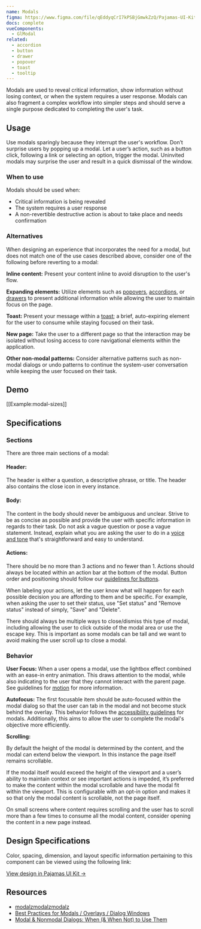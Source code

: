 ```yaml
---
name: Modals
figma: https://www.figma.com/file/qEddyqCrI7kPSBjGmwkZzQ/Pajamas-UI-Kit?node-id=425%3A129
docs: complete
vueComponents:
  - GlModal
related:
  - accordion
  - button
  - drawer
  - popover
  - toast
  - tooltip
---
```


Modals are used to reveal critical information, show information without losing context, or when the system requires a user response. Modals can also fragment a complex workflow into simpler steps and should serve a single purpose dedicated to completing the user's task.

## Usage

Use modals sparingly because they interrupt the user's workflow. Don’t surprise users by popping up a modal. Let a user’s action, such as a button click, following a link or selecting an option, trigger the modal. Uninvited modals may surprise the user and result in a quick dismissal of the window.

### When to use

Modals should be used when:

- Critical information is being revealed
- The system requires a user response
- A non-revertible destructive action is about to take place and needs confirmation

### Alternatives

When designing an experience that incorporates the need for a modal, but does not match one of the use cases described above, consider one of the following before reverting to a modal:

**Inline content:** Present your content inline to avoid disruption to the user's flow.

**Expanding elements:** Utilize elements such as [popovers](/components/popover), [accordions](/components/accordion), or [drawers](/components/drawer) to present additional information while allowing the user to maintain focus on the page.

**Toast:** Present your message within a [toast](/components/toast); a brief, auto-expiring element for the user to consume while staying focused on their task.

**New page:** Take the user to a different page so that the interaction may be isolated without losing access to core navigational elements within the application.

**Other non-modal patterns:** Consider alternative patterns such as non-modal dialogs or undo patterns to continue the system-user conversation while keeping the user focused on their task.

## Demo

[[Example:modal-sizes]]

## Specifications

### Sections

There are three main sections of a modal:

#### Header:

The header is either a question, a descriptive phrase, or title. The header also contains the close icon in every instance.

#### Body:

The content in the body should never be ambiguous and unclear. Strive to be as concise as possible and provide the user with specific information in regards to their task. Do not ask a vague question or pose a vague statement. Instead, explain what you are asking the user to do in a [voice and tone](/content/voice-tone) that's straightforward and easy to understand.

#### Actions:

There should be no more than 3 actions and no fewer than 1. Actions should always be located within an action bar at the bottom of the modal. Button order and positioning should follow our [guidelines for buttons](/components/button).

When labeling your actions, let the user know what will happen for each possible decision you are affording to them and be specific. For example, when asking the user to set their status, use "Set status" and "Remove status" instead of simply, "Save" and "Delete".

There should always be multiple ways to close/dismiss this type of modal, including allowing the user to click outside of the modal area or use the escape key. This is important as some modals can be tall and we want to avoid making the user scroll up to close a modal.

### Behavior

**User Focus:** When a user opens a modal, use the lightbox effect combined with an ease-in entry animation. This draws attention to the modal, while also indicating to the user that they cannot interact with the parent page. See guidelines for [motion](foundations/motion) for more information.

**Autofocus:**  The first focusable item should be auto-focused within the modal dialog so that the user can tab in the modal and not become stuck behind the overlay. This behavior follows the [accessibility guidelines](https://www.w3.org/TR/wai-aria-practices/examples/dialog-modal/dialog.html) for modals. Additionally, this aims to allow the user to complete the modal's objective more efficiently.

**Scrolling:** 

By default the height of the modal is determined by the content, and the modal can extend below the viewport. In this instance the page itself remains scrollable. 

If the modal itself would exceed the height of the viewport and a user’s ability to maintain context or see important actions is impeded, it’s preferred to make the content within the modal scrollable and have the modal fit within the viewport. This is configurable with an opt-in option and makes it so that only the modal content is scrollable, not the page itself.

On small screens where content requires scrolling and the user has to scroll more than a few times to consume all the modal content, consider opening the content in a new page instead.

## Design Specifications

Color, spacing, dimension, and layout specific information pertaining to this component can be viewed using the following link:

[View design in Pajamas UI Kit →](https://www.figma.com/file/qEddyqCrI7kPSBjGmwkZzQ/Pajamas-UI-Kit?node-id=4263%3A21)

## Resources

- [modalzmodalzmodalz](https://modalzmodalzmodalz.com/)
- [Best Practices for Modals / Overlays / Dialog Windows](https://uxplanet.org/best-practices-for-modals-overlays-dialog-windows-c00c66cddd8c)
- [Modal & Nonmodal Dialogs: When (& When Not) to Use Them](https://www.nngroup.com/articles/modal-nonmodal-dialog/)
